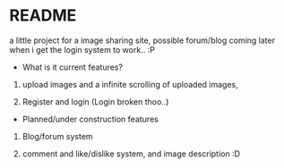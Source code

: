 # README #

a little project for a image sharing site, possible forum/blog coming later when i get the login system to work.. :P

* What is it current features?

1.  upload images and a infinite scrolling of uploaded images,

2.  Register and login (Login broken thoo..)

* Planned/under construction features

1. Blog/forum system

2. comment and like/dislike system, and image description :D